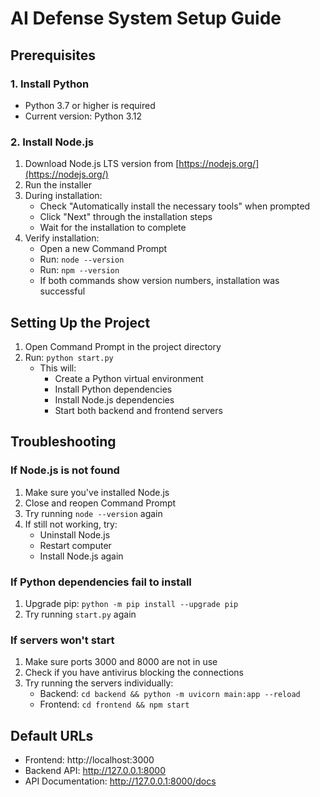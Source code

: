 # AI Defense System Setup Guide

## Prerequisites

### 1. Install Python
- Python 3.7 or higher is required
- Current version: Python 3.12

### 2. Install Node.js
1. Download Node.js LTS version from [https://nodejs.org/](https://nodejs.org/)
2. Run the installer
3. During installation:
   - Check "Automatically install the necessary tools" when prompted
   - Click "Next" through the installation steps
   - Wait for the installation to complete
4. Verify installation:
   - Open a new Command Prompt
   - Run: `node --version`
   - Run: `npm --version`
   - If both commands show version numbers, installation was successful

## Setting Up the Project

1. Open Command Prompt in the project directory
2. Run: `python start.py`
   - This will:
     - Create a Python virtual environment
     - Install Python dependencies
     - Install Node.js dependencies
     - Start both backend and frontend servers

## Troubleshooting

### If Node.js is not found
1. Make sure you've installed Node.js
2. Close and reopen Command Prompt
3. Try running `node --version` again
4. If still not working, try:
   - Uninstall Node.js
   - Restart computer
   - Install Node.js again

### If Python dependencies fail to install
1. Upgrade pip: `python -m pip install --upgrade pip`
2. Try running `start.py` again

### If servers won't start
1. Make sure ports 3000 and 8000 are not in use
2. Check if you have antivirus blocking the connections
3. Try running the servers individually:
   - Backend: `cd backend && python -m uvicorn main:app --reload`
   - Frontend: `cd frontend && npm start`

## Default URLs
- Frontend: http://localhost:3000
- Backend API: http://127.0.0.1:8000
- API Documentation: http://127.0.0.1:8000/docs
